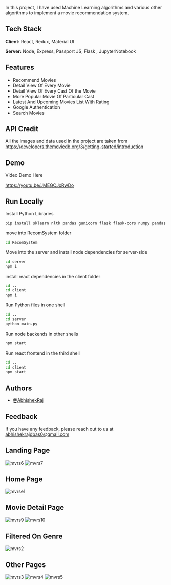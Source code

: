 
 In this project, I have used Machine Learning algorithms and various other algorithms to implement a movie recommendation system.


## Tech Stack

**Client:** React, Redux, Material UI

**Server:** Node, Express, Passport JS, Flask , JupyterNotebook


## Features

- Recommend Movies
- Detail View Of Every Movie
- Detail View Of Every Cast Of the Movie
- More Popular Movie Of Particular Cast
- Latest And Upcoming Movies List With Rating
- Google Authentication
- Search Movies 


## API Credit
All the images and data used in the project are taken from 
https://developers.themoviedb.org/3/getting-started/introduction
## Demo

Video Demo Here

https://youtu.be/JMEGCJxRwDo
## Run Locally


Install Python Libraries

```bash
pip install sklearn nltk pandas gunicorn flask flask-cors numpy pandas requests
```

move into RecomSystem folder

```bash
cd RecomSystem
```

Move into the server and install node dependencies for server-side
```bash
cd server
npm i
```

install react dependencies in the client folder

```bash
cd ..
cd client
npm i
```
Run Python files in one shell
```bash
cd ..
cd server
python main.py
```
Run node backends in other shells
```bash
npm start
```
Run react frontend in the third shell
 ```bash
cd ..
cd client
npm start
```
## Authors

- [@AbhishekRaj](https://github.com/Abhishek5282)


## Feedback

If you have any feedback, please reach out to us at abhishekrajdbas0@gmail.com

## Landing Page
![mvrs6](https://user-images.githubusercontent.com/68966298/178826347-b572b3e7-d903-4b08-ac6b-0a5009143ade.JPG)
![mvrs7](https://user-images.githubusercontent.com/68966298/178826403-54dba2ac-dc64-480f-8cd9-259232d8e307.JPG)

## Home Page
![mvrse1](https://user-images.githubusercontent.com/68966298/178826468-28b970b4-1051-4f01-a1b7-57841af3a7b7.JPG)

## Movie Detail Page
![mvrs9](https://user-images.githubusercontent.com/68966298/178955632-b53e50db-d66a-47cd-b694-a8991039478b.JPG)
![mvrs10](https://user-images.githubusercontent.com/68966298/178955646-28c9b113-9d74-487d-8385-1f27d670ed62.JPG)


## Filtered On Genre
![mvrs2](https://user-images.githubusercontent.com/68966298/178826519-617eb6e6-fbc3-49a7-b17f-156ebe9e3f4a.JPG)

## Other Pages
![mvrs3](https://user-images.githubusercontent.com/68966298/178826631-0e88ac78-0d11-4c12-b87e-098970f0e232.JPG)
![mvrs4](https://user-images.githubusercontent.com/68966298/178826646-38953597-f7ab-47ca-ab57-bc035aea5d27.JPG)
![mvrs5](https://user-images.githubusercontent.com/68966298/178826649-e9ad8e43-7b4c-40e4-94d9-992b16c4d212.JPG)


